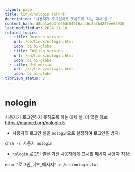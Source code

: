```yaml
---
layout: page
title: linux/nologin (한국어)
description: "사용자가 로그인하지 못하도록 하는 대체 셸."
content_hash: d8ba1a0b3fd65df04616ac46c8afbd249ee63936
last_modified_at: 2024-11-10
related_topics:
  - title: Deutsch version
    url: /de/linux/nologin.html
    icon: bi bi-globe
  - title: English version
    url: /en/linux/nologin.html
    icon: bi bi-globe
  - title: हिन्दी version
    url: /hi/linux/nologin.html
    icon: bi bi-globe
tldri18n_status: 2
---
```

# nologin

사용자가 로그인하지 못하도록 하는 대체 셸.
더 많은 정보: <https://manned.org/nologin.5>.

- 사용자의 로그인 셸을 `nologin`으로 설정하여 로그인을 방지:

`chsh -s `<span class="tldr-var badge badge-pill bg-dark-lm bg-white-dm text-white-lm text-dark-dm font-weight-bold">사용자</span>` nologin`

- `nologin` 로그인 셸을 가진 사용자에게 표시할 메시지 사용자 지정:

`echo "`<span class="tldr-var badge badge-pill bg-dark-lm bg-white-dm text-white-lm text-dark-dm font-weight-bold">로그인_거부_메시지</span>`" > /etc/nologin.txt`
